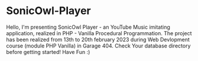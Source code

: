 # SonicOwl-Player

Hello, I'm presenting SonicOwl Player - an YouTube Music imitating application, realized in PHP - Vanilla Procedural Programmation. The project has been realized from 13th to 20th february 2023 during Web Devlopment course (module PHP Vanilla) in Garage 404. Check Your database directory before getting started! Have Fun :)
